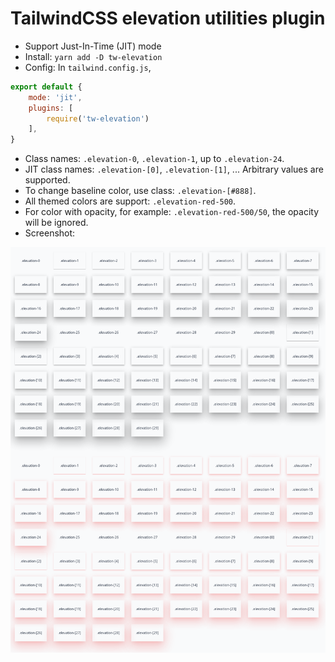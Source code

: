 # TailwindCSS elevation utilities plugin

- Support Just-In-Time (JIT) mode
- Install: `yarn add -D tw-elevation`
- Config: In `tailwind.config.js`,

```javascript
export default {
	mode: 'jit',
	plugins: [
		require('tw-elevation')
	],
}
```

- Class names: `.elevation-0`, `.elevation-1`, up to `.elevation-24`.
- JIT class names: `.elevation-[0]`, `.elevation-[1]`, ... Arbitrary values are supported.
- To change baseline color, use class: `.elevation-[#888]`.
- All themed colors are support: `.elevation-red-500`.
- For color with opacity, for example: `.elevation-red-500/50`, the opacity will be ignored.
- Screenshot:

![tw-elevation screenshot](https://github.com/tranvansang/tw-elevation/blob/master/screenshot.png?raw=true)
